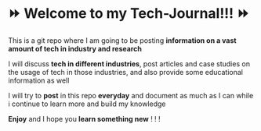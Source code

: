 #  :fast_forward: Welcome to my Tech-Journal!!! :fast_forward: 

This is a git repo where I am going to be posting **information on a vast amount of tech in industry and research**

I will discuss **tech in different industries**, post articles and case studies on the usage of tech in those industries, and also provide some educational information as well

I will try to **post** in this repo **everyday** and document as much as I can while i continue to learn more and build my knowledge 

**Enjoy** and I hope you **learn something new** ! ! !
